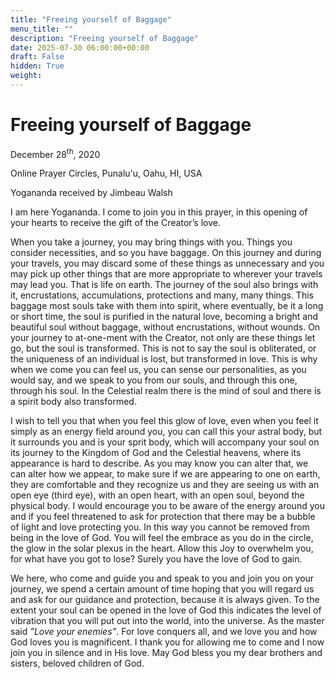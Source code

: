 ```yaml
---
title: "Freeing yourself of Baggage"
menu_title: ""
description: "Freeing yourself of Baggage"
date: 2025-07-30 06:00:00+00:00
draft: False
hidden: True
weight:
---
```

# Freeing yourself of Baggage

December 28<sup>th</sup>, 2020

Online Prayer Circles, Punalu'u, Oahu, HI, USA

Yogananda received by Jimbeau Walsh

I am here Yogananda.  I come to join you in this prayer, in this opening of your hearts to receive the gift of the Creator’s love.

When you take a journey, you may bring things with you. Things you consider necessities, and so you have baggage. On this journey and during your travels, you may discard some of these things as unnecessary and you may pick up other things that are more appropriate to wherever your travels may lead you. That is life on earth. The journey of the soul also brings with it, encrustations, accumulations, protections and many, many things. This baggage most souls take with them into spirit, where eventually, be it a long or short time, the soul is purified in the natural love, becoming a bright and beautiful soul without baggage, without encrustations, without wounds. On your journey to at-one-ment with the Creator, not only are these things let go, but the soul is transformed. This is not to say the soul is obliterated, or the uniqueness of an individual is lost, but transformed in love. This is why when we come you can feel us, you can sense our personalities, as you would say, and we speak to you from our souls, and through this one, through his soul. In the Celestial realm there is the mind of soul and there is a spirit body also transformed.

I wish to tell you that when you feel this glow of love, even when you feel it simply as an energy field around you, you can call this your astral body, but it surrounds you and is your sprit body, which will accompany your soul on its journey to the Kingdom of God and the Celestial heavens, where its appearance is hard to describe. As you may know you can alter that, we can alter how we appear, to make sure if we are appearing to one on earth, they are comfortable and they recognize us and they are seeing us with an open eye (third eye), with an open heart, with an open soul, beyond the physical body. I would encourage you to be aware of the energy around you and if you feel threatened to ask for protection that there may be a bubble of light and love protecting you. In this way you cannot be removed from being in the love of God. You will feel the embrace as you do in the circle, the glow in the solar plexus in the heart. Allow this Joy to overwhelm you, for what have you got to lose?  Surely you have the love of God to gain.

We here, who come and guide you and speak to you and join you on your journey, we spend a certain amount of time hoping that you will regard us and ask for our guidance and protection, because it is always given. To the extent your soul can be opened in the love of God this indicates the level of vibration that you will put out into the world, into the universe. As the master said *”Love your enemies”*. For love conquers all, and we love you and how God loves you is magnificent. I thank you for allowing me to come and I now join you in silence and in His love. May God bless you my dear brothers and sisters, beloved children of God.
